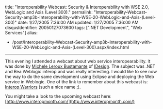 title: "Interoperability Webcast: Security & Interoperability with WSE 2.0, WebLogic and Axis (Level 300)."
permalink: "Interoperability-Webcast-Security-amp3b-Interoperability-with-WSE-20-WebLogic-and-Axis-(Level-300)"
date: 1/27/2005 7:36:00 AM
updated: 1/27/2005 7:36:00 AM
disqusIdentifier: 20050127073600
tags: [".NET Development", "Web Services"]
alias:
 - /post/Interoperability-Webcast-Security-amp3b-Interoperability-with-WSE-20-WebLogic-and-Axis-(Level-300).aspx/index.html
---



This evening I attended a webcast about web service 
interopearability. It was done by [Michele 
Leroux Bustamante](http://www.dasblonde.net/) of [IDesign](http://www.idesign.net/idesign/DesktopDefault.aspx). The 
subject was .NET and Bea Weblogic interop and was really interesting. I would 
like to see now the way to do the same development using Eclipse and deploying 
the Web service in Weblogic. One of the link to remember about this webcast is: 
[Interop Warriors](http://www.interopwarriors.com/) (such a nice 
name ;).
<!-- more -->

You might take a look to the upcoming webcast here: [http://www.interopmonth.com/](http://www.interopmonth.com/)
